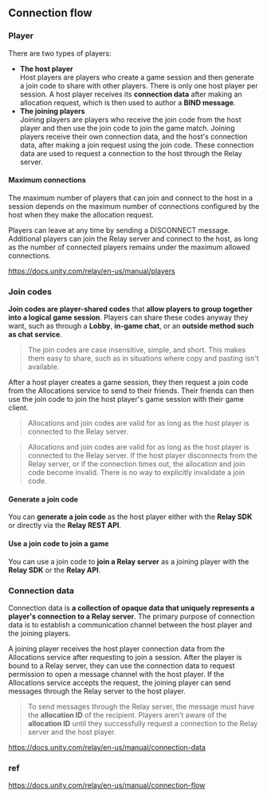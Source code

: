 ## Connection flow

### Player
There are two types of players:

- **The host player** \
  Host players are players who create a game session and then generate a join code to share with other players. There is only one host player per session. A host player receives its **connection data** after making an allocation request, which is then used to author a **BIND message**.
- **The joining players** \
  Joining players are players who receive the join code from the host player and then use the join code to join the game match. Joining players receive their own connection data, and the host's connection data, after making a join request using the join code. These connection data are used to request a connection to the host through the Relay server.


#### Maximum connections
The maximum number of players that can join and connect to the host in a session depends on the maximum number of connections configured by the host when they make the allocation request.

Players can leave at any time by sending a DISCONNECT message. Additional players can join the Relay server and connect to the host, as long as the number of connected players remains under the maximum allowed connections.


https://docs.unity.com/relay/en-us/manual/players


### Join codes

**Join codes are player-shared codes** that **allow players to group together into a logical game session**. Players can share these codes anyway they want, such as through a **Lobby**, **in-game chat**, or an **outside method such as chat service**.

> The join codes are case insensitive, simple, and short. This makes them easy to share, such as in situations where copy and pasting isn't available.

After a host player creates a game session, they then request a join code from the Allocations service to send to their friends. Their friends can then use the join code to join the host player's game session with their game client.

> Allocations and join codes are valid for as long as the host player is connected to the Relay server.

> Allocations and join codes are valid for as long as the host player is connected to the Relay server. If the host player disconnects from the Relay server, or if the connection times out, the allocation and join code become invalid. There is no way to explicitly invalidate a join code.


#### Generate a join code
You can **generate a join code** as the host player either with the **Relay SDK** or directly via the **Relay REST API**.


#### Use a join code to join a game
You can use a join code to **join a Relay server** as a joining player with the **Relay SDK** or the **Relay API**.


### Connection data
Connection data is **a collection of opaque data that uniquely represents a player's connection to a Relay server**. The primary purpose of connection data is to establish a communication channel between the host player and the joining players.

A joining player receives the host player connection data from the Allocations service after requesting to join a session. After the player is bound to a Relay server, they can use the connection data to request permission to open a message channel with the host player. If the Allocations service accepts the request, the joining player can send messages through the Relay server to the host player.

> To send messages through the Relay server, the message must have the **allocation ID** of the recipient. Players aren't aware of the **allocation ID** until they successfully request a connection to the Relay server and the host player.


https://docs.unity.com/relay/en-us/manual/connection-data

### ref
https://docs.unity.com/relay/en-us/manual/connection-flow

